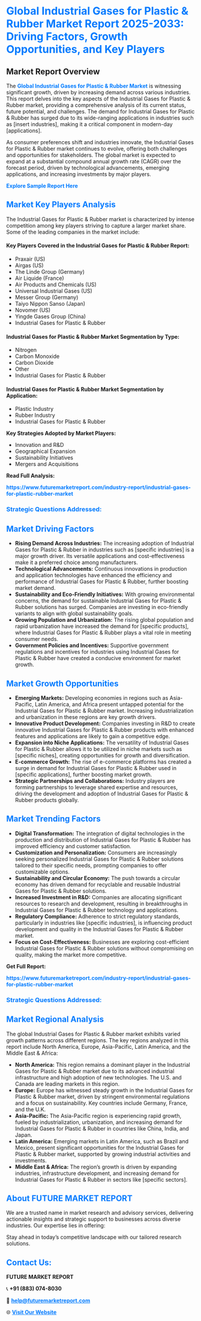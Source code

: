 <h1 style="color: #007BFF;">Global Industrial Gases for Plastic & Rubber Market Report 2025-2033: Driving Factors, Growth Opportunities, and Key Players</h1>

<section id="overview">
<h2>Market Report Overview</h2>
<p>The <a href="https://www.futuremarketreport.com/industry-report/industrial-gases-for-plastic-rubber-market" style="color: #007BFF; text-decoration: none;"><strong>Global Industrial Gases for Plastic & Rubber Market</strong></a> is witnessing significant growth, driven by increasing demand across various industries. This report delves into the key aspects of the Industrial Gases for Plastic & Rubber market, providing a comprehensive analysis of its current status, future potential, and challenges. The demand for Industrial Gases for Plastic & Rubber has surged due to its wide-ranging applications in industries such as [insert industries], making it a critical component in modern-day [applications].</p>
<p>As consumer preferences shift and industries innovate, the Industrial Gases for Plastic & Rubber market continues to evolve, offering both challenges and opportunities for stakeholders. The global market is expected to expand at a substantial compound annual growth rate (CAGR) over the forecast period, driven by technological advancements, emerging applications, and increasing investments by major players.</p>
</section>

<section id="overview">
<p><a href="https://www.futuremarketreport.com/request-sample/reportId=100190" style="color: #007BFF; text-decoration: none;"><strong>Explore Sample Report Here</strong></a></p>
</section>

<section id="key-players">
<h2 style="color: #007BFF;">Market Key Players Analysis</h2>
<p>The Industrial Gases for Plastic & Rubber market is characterized by intense competition among key players striving to capture a larger market share. Some of the leading companies in the market include:</p>
<h4>Key Players Covered in the Industrial Gases for Plastic & Rubber Report:</h4>
<ul><li>Praxair (US)</li><li>Airgas (US)</li><li>The Linde Group (Germany)</li><li>Air Liquide (France)</li><li>Air Products and Chemicals (US)</li><li>Universal Industrial Gases (US)</li><li>Messer Group (Germany)</li><li>Taiyo Nippon Sanso (Japan)</li><li>Novomer (US)</li><li>Yingde Gases Group (China)</li><li>Industrial Gases for Plastic &amp; Rubber</li></ul>
<h4>Industrial Gases for Plastic & Rubber Market Segmentation by Type:</h4>
<ul><li>Nitrogen</li><li>Carbon Monoxide</li><li>Carbon Dioxide</li><li>Other</li><li>Industrial Gases for Plastic &amp; Rubber</li></ul>

<h4>Industrial Gases for Plastic & Rubber Market Segmentation by Application:</h4>
<ul><li>Plastic Industry</li><li>Rubber Industry</li><li>Industrial Gases for Plastic &amp; Rubber</li></ul>
<p><strong>Key Strategies Adopted by Market Players:</strong></p>
<ul>
<li>Innovation and R&D</li>
<li>Geographical Expansion</li>
<li>Sustainability Initiatives</li>
<li>Mergers and Acquisitions</li>
</ul>
</section>

<section>
<p><strong>Read Full Analysis: </strong></p><a href="https://www.futuremarketreport.com/industry-report/industrial-gases-for-plastic-rubber-market" style="color: #007BFF; text-decoration: none;"><strong>https://www.futuremarketreport.com/industry-report/industrial-gases-for-plastic-rubber-market</strong></a>
<h3 style="color: #007BFF;">Strategic Questions Addressed:</h3>
</section>

<section id="driving-factors">
<h2 style="color: #007BFF;">Market Driving Factors</h2>
<ul>
<li><strong>Rising Demand Across Industries:</strong> The increasing adoption of Industrial Gases for Plastic & Rubber in industries such as [specific industries] is a major growth driver. Its versatile applications and cost-effectiveness make it a preferred choice among manufacturers.</li>
<li><strong>Technological Advancements:</strong> Continuous innovations in production and application technologies have enhanced the efficiency and performance of Industrial Gases for Plastic & Rubber, further boosting market demand.</li>
<li><strong>Sustainability and Eco-Friendly Initiatives:</strong> With growing environmental concerns, the demand for sustainable Industrial Gases for Plastic & Rubber solutions has surged. Companies are investing in eco-friendly variants to align with global sustainability goals.</li>
<li><strong>Growing Population and Urbanization:</strong> The rising global population and rapid urbanization have increased the demand for [specific products], where Industrial Gases for Plastic & Rubber plays a vital role in meeting consumer needs.</li>
<li><strong>Government Policies and Incentives:</strong> Supportive government regulations and incentives for industries using Industrial Gases for Plastic & Rubber have created a conducive environment for market growth.</li>
</ul>
</section>

<section id="growth-opportunities">
<h2 style="color: #007BFF;">Market Growth Opportunities</h2>
<ul>
<li><strong>Emerging Markets:</strong> Developing economies in regions such as Asia-Pacific, Latin America, and Africa present untapped potential for the Industrial Gases for Plastic & Rubber market. Increasing industrialization and urbanization in these regions are key growth drivers.</li>
<li><strong>Innovative Product Development:</strong> Companies investing in R&D to create innovative Industrial Gases for Plastic & Rubber products with enhanced features and applications are likely to gain a competitive edge.</li>
<li><strong>Expansion into Niche Applications:</strong> The versatility of Industrial Gases for Plastic & Rubber allows it to be utilized in niche markets such as [specific niches], creating opportunities for growth and diversification.</li>
<li><strong>E-commerce Growth:</strong> The rise of e-commerce platforms has created a surge in demand for Industrial Gases for Plastic & Rubber used in [specific applications], further boosting market growth.</li>
<li><strong>Strategic Partnerships and Collaborations:</strong> Industry players are forming partnerships to leverage shared expertise and resources, driving the development and adoption of Industrial Gases for Plastic & Rubber products globally.</li>
</ul>
</section>

<section id="trending-factors">
<h2 style="color: #007BFF;">Market Trending Factors</h2>
<ul>
<li><strong>Digital Transformation:</strong> The integration of digital technologies in the production and distribution of Industrial Gases for Plastic & Rubber has improved efficiency and customer satisfaction.</li>
<li><strong>Customization and Personalization:</strong> Consumers are increasingly seeking personalized Industrial Gases for Plastic & Rubber solutions tailored to their specific needs, prompting companies to offer customizable options.</li>
<li><strong>Sustainability and Circular Economy:</strong> The push towards a circular economy has driven demand for recyclable and reusable Industrial Gases for Plastic & Rubber solutions.</li>
<li><strong>Increased Investment in R&D:</strong> Companies are allocating significant resources to research and development, resulting in breakthroughs in Industrial Gases for Plastic & Rubber technology and applications.</li>
<li><strong>Regulatory Compliance:</strong> Adherence to strict regulatory standards, particularly in industries like [specific industries], is influencing product development and quality in the Industrial Gases for Plastic & Rubber market.</li>
<li><strong>Focus on Cost-Effectiveness:</strong> Businesses are exploring cost-efficient Industrial Gases for Plastic & Rubber solutions without compromising on quality, making the market more competitive.</li>
</ul>
</section>

<section>
<p><strong>Get Full Report: </strong></p><a href="https://www.futuremarketreport.com/industry-report/industrial-gases-for-plastic-rubber-market" style="color: #007BFF; text-decoration: none;"><strong>https://www.futuremarketreport.com/industry-report/industrial-gases-for-plastic-rubber-market</strong></a>
<h3 style="color: #007BFF;">Strategic Questions Addressed:</h3>
</section>


<section id="regional-analysis">
<h2 style="color: #007BFF;">Market Regional Analysis</h2>
<p>The global Industrial Gases for Plastic & Rubber market exhibits varied growth patterns across different regions. The key regions analyzed in this report include North America, Europe, Asia-Pacific, Latin America, and the Middle East & Africa:</p>
<ul>
<li><strong>North America:</strong> This region remains a dominant player in the Industrial Gases for Plastic & Rubber market due to its advanced industrial infrastructure and high adoption of new technologies. The U.S. and Canada are leading markets in this region.</li>
<li><strong>Europe:</strong> Europe has witnessed steady growth in the Industrial Gases for Plastic & Rubber market, driven by stringent environmental regulations and a focus on sustainability. Key countries include Germany, France, and the U.K.</li>
<li><strong>Asia-Pacific:</strong> The Asia-Pacific region is experiencing rapid growth, fueled by industrialization, urbanization, and increasing demand for Industrial Gases for Plastic & Rubber in countries like China, India, and Japan.</li>
<li><strong>Latin America:</strong> Emerging markets in Latin America, such as Brazil and Mexico, present significant opportunities for the Industrial Gases for Plastic & Rubber market, supported by growing industrial activities and investments.</li>
<li><strong>Middle East & Africa:</strong> The region’s growth is driven by expanding industries, infrastructure development, and increasing demand for Industrial Gases for Plastic & Rubber in sectors like [specific sectors].</li>
</ul>
</section>

<footer>
<h2 style="color: #007BFF;">About FUTURE MARKET REPORT</h2>
<p>We are a trusted name in market research and advisory services, delivering actionable insights and strategic support to businesses across diverse industries. Our expertise lies in offering:</p>

<p>Stay ahead in today’s competitive landscape with our tailored research solutions.</p>

<h2 style="color: #007BFF;">Contact Us:</h2>
<p><strong>FUTURE MARKET REPORT</strong></p>
<p>📞 <strong>+91 (883) 074-8030</strong></p>
<p>📧 <strong><a href="mailto:help@futuremarketreport.com" style="color: #007BFF;">help@futuremarketreport.com</a></strong></p>
<p>🌐 <strong><a href="https://www.futuremarketreport.com/" style="color: #007BFF;">Visit Our Website</a></strong></p>
</footer>